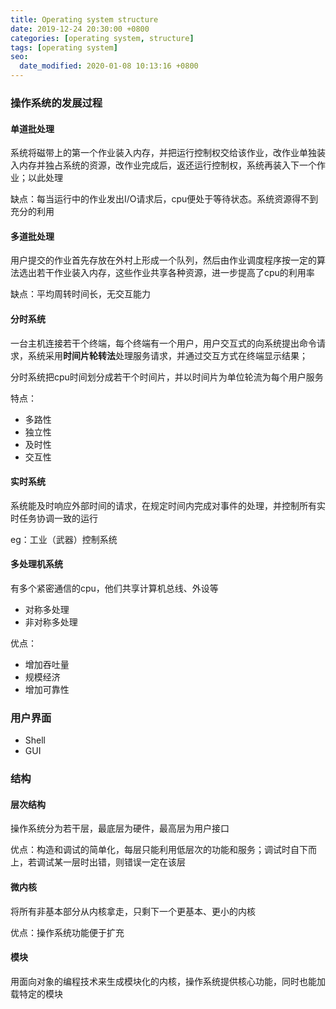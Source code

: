 ```yaml
---
title: Operating system structure
date: 2019-12-24 20:30:00 +0800
categories: [operating system, structure]
tags: [operating system]
seo:
  date_modified: 2020-01-08 10:13:16 +0800
---
```


### 操作系统的发展过程

#### 单道批处理

系统将磁带上的第一个作业装入内存，并把运行控制权交给该作业，改作业单独装入内存并独占系统的资源，改作业完成后，返还运行控制权，系统再装入下一个作业；以此处理

缺点：每当运行中的作业发出I/O请求后，cpu便处于等待状态。系统资源得不到充分的利用

#### 多道批处理

用户提交的作业首先存放在外村上形成一个队列，然后由作业调度程序按一定的算法选出若干作业装入内存，这些作业共享各种资源，进一步提高了cpu的利用率

缺点：平均周转时间长，无交互能力

#### 分时系统

一台主机连接若干个终端，每个终端有一个用户，用户交互式的向系统提出命令请求，系统采用**时间片轮转法**处理服务请求，并通过交互方式在终端显示结果；

分时系统把cpu时间划分成若干个时间片，并以时间片为单位轮流为每个用户服务

特点：
* 多路性
* 独立性
* 及时性
* 交互性

#### 实时系统

系统能及时响应外部时间的请求，在规定时间内完成对事件的处理，并控制所有实时任务协调一致的运行

eg：工业（武器）控制系统

#### 多处理机系统

有多个紧密通信的cpu，他们共享计算机总线、外设等

* 对称多处理
* 非对称多处理

优点：
* 增加吞吐量
* 规模经济
* 增加可靠性

### 用户界面
* Shell
* GUI

### 结构

#### 层次结构

操作系统分为若干层，最底层为硬件，最高层为用户接口

优点：构造和调试的简单化，每层只能利用低层次的功能和服务；调试时自下而上，若调试某一层时出错，则错误一定在该层

#### 微内核

将所有非基本部分从内核拿走，只剩下一个更基本、更小的内核

优点：操作系统功能便于扩充

#### 模块

用面向对象的编程技术来生成模块化的内核，操作系统提供核心功能，同时也能加载特定的模块